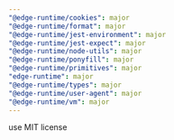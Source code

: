 ```yaml
---
"@edge-runtime/cookies": major
"@edge-runtime/format": major
"@edge-runtime/jest-environment": major
"@edge-runtime/jest-expect": major
"@edge-runtime/node-utils": major
"@edge-runtime/ponyfill": major
"@edge-runtime/primitives": major
"edge-runtime": major
"@edge-runtime/types": major
"@edge-runtime/user-agent": major
"@edge-runtime/vm": major
---
```


use MIT license
